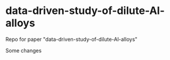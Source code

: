 # data-driven-study-of-dilute-Al-alloys
Repo for paper "data-driven-study-of-dilute-Al-alloys"

Some changes

